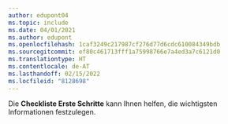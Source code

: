 ```yaml
---
author: edupont04
ms.topic: include
ms.date: 04/01/2021
ms.author: edupont
ms.openlocfilehash: 1caf3249c217987cf276d77d6cdc610084349bdb
ms.sourcegitcommit: ef80c461713fff1a75998766e7a4ed3a7c6121d0
ms.translationtype: HT
ms.contentlocale: de-AT
ms.lasthandoff: 02/15/2022
ms.locfileid: "8128698"
---
```

Die **Checkliste Erste Schritte** kann Ihnen helfen, die wichtigsten Informationen festzulegen.  
